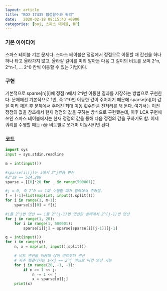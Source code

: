 ```yaml
---
layout: article
title: "BOJ 17435 합성함수와 쿼리"
date:   2020-02-18 08:15:43 +0900
categories: [boj, 스파스 테이블, DP]
---
```


### 기본 아이디어
스파스 테이블 기본 문제다. 스파스 테이블은 정점에서 정점으로 이동할 때 간선을 하나하나 타고 올라가지 않고, 올라갈 길이를 미리 알아둔 다음 그 길이의 비트를 보며 2^n, 2^n-1, ... 2^0 칸씩 이동할 수 있는 기법이다.

### 구현
기본적으로 sparse[n][i]에 정점 n에서 2^i번 이동한 결과를 저장하는 방법으로 구현한다. 문제에선 기본적으로 1번, 즉 2^0번 이동한 값이 주어지기 때문에 sparse[n][0] 값을 미리 채운 후 문제에서 주어진 최대 이동 횟수만큼 전처리를 해 둔다. 여기서는 이전 정점의 값을 참조해서 현재 정점의 값을 구하는 방식으로 구현했는데, 이후 LCA 구현에 쓰인 스파스 테이블에서는 현재 정점의 값을 통해 다음 정점의 값을 구하기도 함. 이제 쿼리를 수행할 때는 n을 비트별로 쪼개며 이동시키면 된다.

### 코드
~~~python
import sys
input = sys.stdin.readline

m = int(input())

#sparse[i][j]는 i에서 2^j만큼 연산
#2^19 == 524,288
sparse = [[0]*20 for _ in range(500001)]

#j = 0, 즉 2^0 == 1회 수행할 때가 입력에서 주어짐.
f = [-1]+list(map(int, input().split()))
for i in range(1, m+1):
    sparse[i][0] = f[i]

#i를 2^j번 연산 == i를 2^(j-1)번 연산한 상태에서 2^(j-1)번 연산
for j in range(1, 20):
    for i in range(1, 500001):
        sparse[i][j] = sparse[sparse[i][j-1]][j-1]

q = int(input())
for i in range(q):
    n, x = map(int, input().split())

    # 비트 연산을 이용해 상위 비트부터 연산
    # 자주 헷갈리지만 1<<j == 2^j 이므로 이런 연산 가능
    for j in range(20, -1, -1):
        if n >= 1 << j:
            n -= 1 << j
            x = sparse[x][j]
    print(x)
~~~

